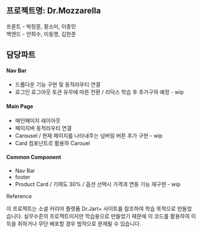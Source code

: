 ## 프로젝트명: Dr.Mozzarella

프론트 - 박정훈, 황소미, 이종민<br/>
백앤드 - 안희수, 이동명, 김한준

## 담당파트

#### Nav Bar
- 드롭다운 기능 구현 및 동적라우티 연결
- 로그인 로그아웃 토큰 유무에 따른 전환 / 리덕스 학습 후 추가구혀 예정 - wip
#### Main Page
- 메인페이지 레이아웃
- 페이지벼 동적라우티 연결
- Carousel / 현재 페이지를 나타내주는 넘버링 버튼 추가 구현 - wip
- Card 컴포넌트르 활용하 Carouel
#### Common Component
- Nav Bar
- footer
- Product Card / 기여도 30% / 옵션 선택시 가격과 연동 기능 재구현 - wip


Reference

이 프로젝트는 소셜 커리어 플랫폼 Dr.Jart+ 사이트를 참조하여 학습 목적으로 만들었습니다.
실무수준의 프로젝트이지만 학습용으로 만들었기 때문에 이 코드를 활용하여 이득을 취하거나 무단 배포할 경우 법적으로 문제될 수 있습니다.
